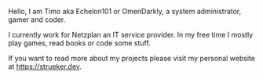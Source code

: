Hello, I am Timo aka Echelon101 or OmenDarkly, a system administrator, gamer and coder.

I currently work for Netzplan an IT service provider. 
In my free time I mostly play games, read books or code some stuff. 

If you want to read more about my projects please visit my personal website at https://strueker.dev.


